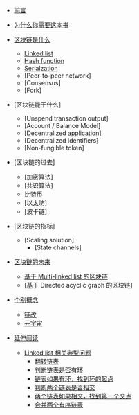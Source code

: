 
<!-- docs/_sidebar.md -->

- [前言](/README.md)
- [为什么你需要这本书](/为什么你需要这本书.md)

- [区块链是什么](/区块链是什么/README.md)
  - [Linked list](/区块链是什么/Linked%20list.md)
  - [Hash function](/区块链是什么/Hash%20function.md)
  - [Serialzation](/区块链是什么/Serialization.md)
  - [Peer-to-peer network]
  - [Consensus]
  - [Fork]
  
- [区块链能干什么]
  - [Unspend transaction output]
  - [Account / Balance Model]
  - [Decentralized application]
  - [Decentralized identifiers]
  - [Non-fungible token]
  
- [区块链的过去]
  - [加密算法]
  - [共识算法]
  - [比特币](/区块链的过去/比特币/README.md)
  - [以太坊]
  - [波卡链]

- [区块链的指标]
  - [Scaling solution]
    - [State channels]
  
- [区块链的未来](/区块链的未来/README.md)
  - [基于 Multi-linked list 的区块链](/区块链的未来/基于%20Multi-linked%20list%20的区块链.md)
  - [基于 Directed acyclic graph 的区块链]

- [个别概念](/个别概念/README.md)
  - [链改](/个别概念/链改.md)
  - [元宇宙](/个别概念/元宇宙.md)
  
- [延伸阅读](/延伸阅读/README.md)
  - [Linked list 相关典型问题](/延伸阅读/Linked%20list%20相关典型问题/README.md)
    - [翻转链表](/延伸阅读/Linked%20list%20相关典型问题/翻转链表.md)
    - [判断链表是否有环](/延伸阅读/Linked%20list%20相关典型问题/判断链表是否有环.md)
    - [链表如果有环，找到环的起点](/延伸阅读/Linked%20list%20相关典型问题/链表如果有环，找到环的起点.md)
    - [判断两个链表是否相交](/延伸阅读/Linked%20list%20相关典型问题/判断两个链表是否相交.md)
    - [两个链表如果相交，找到第一个交点](/延伸阅读/Linked%20list%20相关典型问题/两个链表如果相交，找到第一个交点.md)
    - [合并两个有序链表](/延伸阅读/Linked%20list%20相关典型问题/合并两个有序链表.md)

